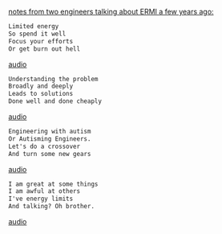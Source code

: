 

[notes from two engineers talking about ERMI a few years ago:](https://youtu.be/2snxcdHQDDg) 
 


```md
Limited energy
So spend it well
Focus your efforts
Or get burn out hell
```

[audio](15_May_2021_09_59_03.m4a)



```md
Understanding the problem
Broadly and deeply
Leads to solutions
Done well and done cheaply
``` 

[audio](15_May_2021_10_04_10.m4a)

```md
Engineering with autism
Or Autisming Engineers.
Let's do a crossover
And turn some new gears

``` 

[audio](15_May_2021_10_05_49.m4a)

```md
I am great at some things
I am awful at others
I've energy limits
And talking? Oh brother.
``` 

[audio](15_May_2021_10_07_51.m4a)